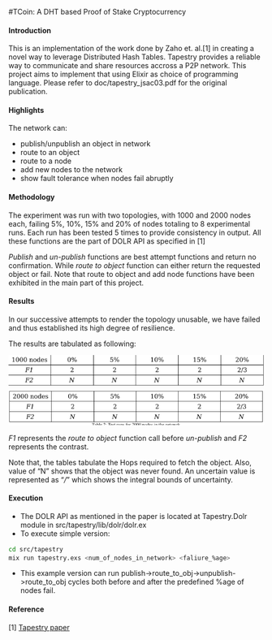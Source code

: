 #TCoin: A DHT based Proof of Stake Cryptocurrency

#### Introduction
This is an implementation of the work done by Zaho et. al.[1] in creating a novel way to leverage Distributed Hash Tables. Tapestry provides a reliable way to communicate and share resources accross a P2P network. This project aims to implement that using Elixir as choice of programming language.
Please refer to doc/tapestry_jsac03.pdf for the original publication.

#### Highlights
The network can:
* publish/unpublish an object in network
* route to an object
* route to a node
* add new nodes to the network
* show fault tolerance when nodes fail abruptly

#### Methodology
The experiment was run with two topologies, with 1000 and 2000 nodes each,
failing 5%, 10%, 15% and 20% of nodes totaling to 8 experimental runs. Each run
has been tested 5 times to provide consistency in output. All these functions are the
part of DOLR API as specified in [1]

_Publish_ and _un-publish_ functions are best attempt functions and return no
confirmation. While _route to object_ function can either return the requested object
or fail. Note that route to object and add node functions have been exhibited in the
main part of this project.

#### Results
In our successive attempts to render the topology unusable, we have failed and thus
established its high degree of resilience.

The results are tabulated as following:

![1000 node test](./docs/observations/test_1000_nodes.png)
![2000 node test](./docs/observations/test_2000_nodes.png)

_F1_ represents the _route to object_ function call before _un-publish_ and _F2_
represents the contrast.

Note that, the tables tabulate the Hops required to fetch the object. Also,
value of “N” shows that the object was never found. An uncertain value is
represented as “_/_” which shows the integral bounds of uncertainty.

#### Execution
* The DOLR API as mentioned in the paper is located at Tapestry.Dolr module in src/tapestry/lib/dolr/dolr.ex
* To execute simple version:
```bash
cd src/tapestry
mix run tapestry.exs <num_of_nodes_in_network> <faliure_%age>
```
* This example version can run publish->route_to_obj->unpublish->route_to_obj cycles both before and after the predefined %age of nodes fail.

#### Reference
[1] [Tapestry paper](http://bnrg.cs.berkeley.edu/~adj/publications/paper-files/tapestry_jsac.pdf)
